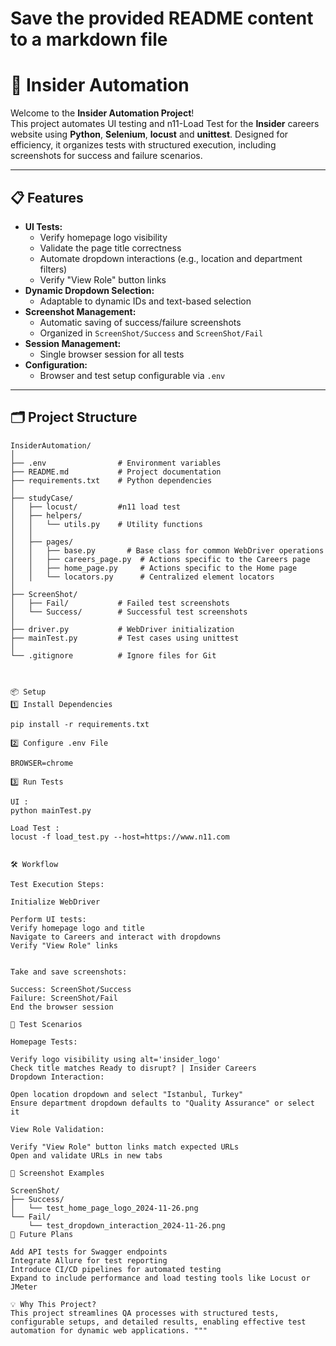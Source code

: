 # Save the provided README content to a markdown file

# **📌 Insider Automation**

Welcome to the **Insider Automation Project**!  
This project automates UI testing and n11-Load Test for the **Insider** careers website using **Python**, **Selenium**, **locust** and **unittest**. Designed for efficiency, it organizes tests with structured execution, including screenshots for success and failure scenarios.

---

## **📋 Features**

- **UI Tests:**
  - Verify homepage logo visibility
  - Validate the page title correctness
  - Automate dropdown interactions (e.g., location and department filters)
  - Verify "View Role" button links
- **Dynamic Dropdown Selection:**
  - Adaptable to dynamic IDs and text-based selection
- **Screenshot Management:**
  - Automatic saving of success/failure screenshots
  - Organized in `ScreenShot/Success` and `ScreenShot/Fail`
- **Session Management:**
  - Single browser session for all tests
- **Configuration:**
  - Browser and test setup configurable via `.env`

---

## **🗂️ Project Structure**

```plaintext
InsiderAutomation/
│
├── .env                # Environment variables
├── README.md           # Project documentation
├── requirements.txt    # Python dependencies
│
├── studyCase/
│   ├── locust/         #n11 load test
│   ├── helpers/
│   │   └── utils.py    # Utility functions 
│   │
│   ├── pages/
│   │   ├── base.py       # Base class for common WebDriver operations
│   │   ├── careers_page.py  # Actions specific to the Careers page
│   │   ├── home_page.py     # Actions specific to the Home page
│   │   └── locators.py      # Centralized element locators
│
├── ScreenShot/
│   ├── Fail/           # Failed test screenshots
│   └── Success/        # Successful test screenshots
│
├── driver.py           # WebDriver initialization
├── mainTest.py         # Test cases using unittest
│
└── .gitignore          # Ignore files for Git



📦 Setup
1️⃣ Install Dependencies

pip install -r requirements.txt

2️⃣ Configure .env File

BROWSER=chrome

3️⃣ Run Tests

UI :
python mainTest.py

Load Test :
locust -f load_test.py --host=https://www.n11.com


🛠 Workflow

Test Execution Steps:

Initialize WebDriver

Perform UI tests:
Verify homepage logo and title
Navigate to Careers and interact with dropdowns
Verify "View Role" links


Take and save screenshots:

Success: ScreenShot/Success
Failure: ScreenShot/Fail
End the browser session

📑 Test Scenarios

Homepage Tests:

Verify logo visibility using alt='insider_logo'
Check title matches Ready to disrupt? | Insider Careers
Dropdown Interaction:

Open location dropdown and select "Istanbul, Turkey"
Ensure department dropdown defaults to "Quality Assurance" or select it

View Role Validation:

Verify "View Role" button links match expected URLs
Open and validate URLs in new tabs

📸 Screenshot Examples

ScreenShot/
├── Success/
│   └── test_home_page_logo_2024-11-26.png
└── Fail/
    └── test_dropdown_interaction_2024-11-26.png
🔮 Future Plans

Add API tests for Swagger endpoints
Integrate Allure for test reporting
Introduce CI/CD pipelines for automated testing
Expand to include performance and load testing tools like Locust or JMeter

💡 Why This Project?
This project streamlines QA processes with structured tests, configurable setups, and detailed results, enabling effective test automation for dynamic web applications. """

